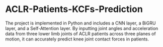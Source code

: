 # ACLR-Patients-KCFs-Prediction
The project is implemented in Python and includes a CNN layer, a BiGRU layer, and a Self-Attention layer. By inputting joint angles and acceleration data from three lower limb joints of ACLR patients across three planes of motion, it can accurately predict knee joint contact forces in patients.
